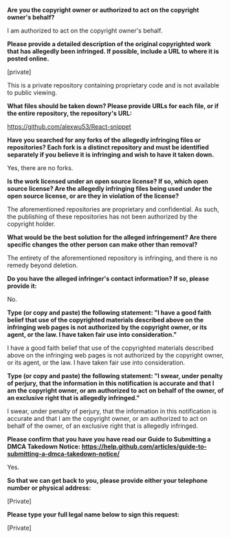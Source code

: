 **Are you the copyright owner or authorized to act on the copyright owner's behalf?**

I am authorized to act on the copyright owner's behalf.

**Please provide a detailed description of the original copyrighted work that has allegedly been infringed. If possible, include a URL to where it is posted online.**

[private]

This is a private repository containing proprietary code and is not available to public viewing.

**What files should be taken down? Please provide URLs for each file, or if the entire repository, the repository's URL:**

https://github.com/alexwu53/React-snippet

**Have you searched for any forks of the allegedly infringing files or repositories? Each fork is a distinct repository and must be identified separately if you believe it is infringing and wish to have it taken down.**

Yes, there are no forks.

**Is the work licensed under an open source license? If so, which open source license? Are the allegedly infringing files being used under the open source license, or are they in violation of the license?**

The aforementioned repositories are proprietary and confidential. As such, the publishing of these repositories has not been authorized by the copyright holder.

**What would be the best solution for the alleged infringement? Are there specific changes the other person can make other than removal?**

The entirety of the aforementioned repository is infringing, and there is no remedy beyond deletion.

**Do you have the alleged infringer's contact information? If so, please provide it:**

No.

**Type (or copy and paste) the following statement: "I have a good faith belief that use of the copyrighted materials described above on the infringing web pages is not authorized by the copyright owner, or its agent, or the law. I have taken fair use into consideration."**

I have a good faith belief that use of the copyrighted materials described above on the infringing web pages is not authorized by the copyright owner, or its agent, or the law. I have taken fair use into consideration.

**Type (or copy and paste) the following statement: "I swear, under penalty of perjury, that the information in this notification is accurate and that I am the copyright owner, or am authorized to act on behalf of the owner, of an exclusive right that is allegedly infringed."**

I swear, under penalty of perjury, that the information in this notification is accurate and that I am the copyright owner, or am authorized to act on behalf of the owner, of an exclusive right that is allegedly infringed.

**Please confirm that you have you have read our Guide to Submitting a DMCA Takedown Notice: https://help.github.com/articles/guide-to-submitting-a-dmca-takedown-notice/**

Yes.

**So that we can get back to you, please provide either your telephone number or physical address:**

[Private]

**Please type your full legal name below to sign this request:**

[Private]
